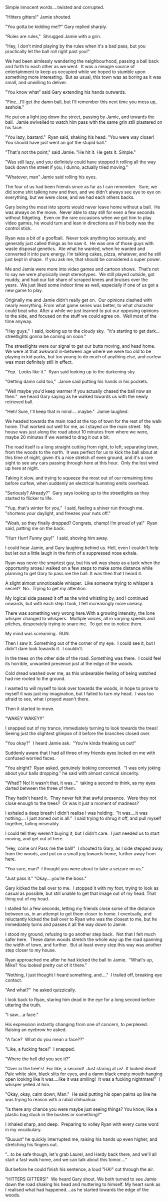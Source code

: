 Simple innocent words....twisted and corrupted.

"Hitters gitters!" Jamie shouted.

"You gotta be kidding me!?" Gary replied sharply.

"Rules are rules,"  Shrugged Jamie with a grin.

"Hey, I don't mind playing by the rules when it's a bad pass, but you practically let the ball roll right past you!"

We had been aimlessly wandering the neighbourhood, passing a ball back and forth to each other as we went.  It was a meagre source of entertainment to keep us occupied while we hoped to stumble upon something more interesting.  But as usual, this town was as boring as it was small, and unwilling to deliver.

"You know what” said Gary extending his hands outwards.

"Fine...I'll get the damn ball, but I'll remember this next time you mess up, asshole."

He put on a light jog down the street, passing by Jamie, and towards the ball.  Jamie swivelled to watch him pass with the same grin still plastered on his face.

"You lazy, bastard."  Ryan said, shaking his head.  "You were way closer!  You should have just went an got the stupid ball."

"That's not the point," said Jamie. "He hit it. He gets it. Simple."

"Was still lazy, and you definitely could have stopped it rolling all the way back down the street if you, I dunno, actually tried moving." 

"Whatever, man" Jamie said rolling his eyes.

The four of us had been friends since as far as I can remember.  Sure, we did some shit talking now and then, and we didn't always see eye to eye on everything, but we were close, and we had each others backs.

Gary being the most into sports would never leave home without a ball.  He was always on the move.  Never able to stay still for even a few seconds without fidgeting.  Even on the rare occasions when we got him to play video games, he would turn and lean in directions as if his body was the control stick.

Ryan was a bit of a goofball.  Never took anything too seriously, and generally just called things as he saw it.  He was one of those guys with waste disposal genetics.  Ate what he wanted, when he wanted and converted it into pure energy.  I’m talking cakes, pizza, whatever, and he still just kept in shape.  If you ask me, that should be considered a super power. 

Me and Jamie were more into video games and cartoon shows.  That’s not to say we were physically inept stereotypes.  We still played outside, got muddy, and had our fair share of scraped knees and bruises over the years.  We just liked some indoor time as well, especially if one of us got a new game to play.

Originally me and Jamie didn't really get on.  Our opinions clashed with nearly everything.  From what game series was better, to what character could beat who. After a while we just learned to put our opposing opinions to the side, and focused on the stuff we could agree on.  Well most of the time anyway.

"Hey guys,"  I said, looking up to the cloudy sky.  "it's starting to get dark…streetlights gonna be coming on soon."

The streetlights were our signal to get our butts moving, and head home.  We were at that awkward in-between age where we were too old to be playing in kid parks, but too young to do much of anything else, and curfew was most definitely still in effect.

"Yep.  Looks like it."  Ryan said looking up to the darkening sky.

"Getting damn cold too,"  Jamie said putting his hands in his pockets.

"Well maybe you'd keep warmer if you actually chased the ball now an then."  we heard Gary saying as he walked towards us with the newly retrieved ball.

"Heh! Sure, I'll keep that in mind.....maybe."  Jamie laughed.

We headed towards the main road at the top of town for the rest of the walk home. That worked out well for me, as I stayed on the main street.  My house was just along the road about 10 minutes from where we were, maybe 20 minutes if we wanted to drag it out a bit. 

The road itself is a long straight cutting from right, to left, separating town, from the woods to the north.  It was perfect for us to kick the ball about at this time of night, given it’s a nice stretch of even ground, and it's a rare sight to see any cars passing through here at this hour.  Only the lost wind up here at night.

Taking it slow, and trying to squeeze the most out of our remaining time before curfew, when suddenly an electrical humming emits overhead.

"Seriously? Already?"  Gary says looking up to the streetlights as they started to flicker to life.

"Yup, that's winter for you,"  I said, feeling a shiver run through me. "shortens your daylight, and freezes your nuts off."

"Woah, so they finally dropped? Congrats, champ! I’m proud of ya!"  Ryan said, patting me on the back.

"Hurr Hurr! Funny guy!"  I said, shoving him away.

I could hear Jamie, and Gary laughing behind us. Hell, even I couldn't help but let out a little laugh in the form of a suppressed nose exhale.

Ryan was never the smartest guy, but his wit was sharp as a tack when the opportunity arose.I walked on a few steps to make some distance while planning to get Gary to pass me the ball.  It was then that I heard it.

A slight almost unnoticeable whisper.  Like someone trying to whisper a secret?  No.  Trying to get my attention.

My logical side passed it off as the wind whistling by, and I continued onwards, but with each step I took, I felt increasingly more uneasy.

There was something very wrong here.With a growing intensity, the lone whisper changed to whispers.  Multiple voices, all in varying speeds and pitches, desperately trying to snare me.  To get me to notice them.

My mind was screaming.  RUN.

Then I saw it.  Something out of the corner of my eye.  I could see it, but I didn't dare look towards it.  I couldn't.

In the trees on the other side of the road.  Something was there.  I could feel its horrible, unwanted presence just at the edge of the woods.

Cold dread washed over me, as this unbearable feeling of being watched had me rooted to the ground.

I wanted to will myself to look over towards the woods, in hope to prove to myself it was just my imagination, but I failed to turn my head.  I was too afraid to see, what i prayed wasn't there.

Then it started to move.

"WAKEY WAKEY!!"

I snapped out of my trance, immediately turning to look towards the trees!  Seeing just the slightest glimpse of it before the branches closed over.

"You okay?"  I heard Jamie ask.  "You’re kinda freaking us out!"

Suddenly aware that I had all three of my friends eyes locked on me with confused worried faces.

"You alright?  Ryan asked, genuinely looking concerned.  "I was only joking about your balls dropping." he said with almost comical sincerity.

"What!?  No!  It wasn't that, it was..."  taking a second to think, as my eyes darted between the three of them.

They hadn't heard it.  They never felt that awful presence.  Were they not close enough to the trees?  Or was it just a moment of madness?

I exhaled a deep breath I didn't realise I was holding.  "It was....it was nothing.... I just zoned out is all."  I said trying to shrug it off, and pull myself together, failing miserably.

I could tell they weren't buying it, but I didn't care.  I just needed us to start moving, and get out of here.

"Hey, come on! Pass me the ball!"  I shouted to Gary, as I side stepped away from the woods, and put on a small jog towards home, further away from here.

"You sure, man?  I thought you were about to take a seizure on us."

"Just pass it." "Okay....you’re the boss."

Gary kicked the ball over to me.  I stopped it with my foot, trying to look as casual as possible, but still unable to get that image out of my head. That thing out of my head.

I stalled for a few seconds, letting my friends close some of the distance between us, in an attempt to get them closer to home.  I eventually, and reluctantly kicked the ball over to Ryan who was the closest to me, but he immediately turns and passes it all the way down to Jamie.

I stood my ground, refusing to go another step back.  Not that I felt much safer here.  These damn woods stretch the whole way up the road spanning the width of town, and further.  But at least every step this way was another step closer to my house.

Ryan approached me after he had kicked the ball to Jamie.  "What's up, Mike? You looked pretty out of it there."

"Nothing, I just thought I heard something, and...."  I trailed off, breaking eye contact.

"And what?"  he asked quizzically.

I look back to Ryan, staring him dead in the eye for a long second before uttering the truth.

"I saw....a face."

His expression instantly changing from one of concern, to perplexed.  Raising an eyebrow he asked.

"A face?  What do you mean a face??"

"Like, a fucking face!"  I snapped.

"Where the hell did you see it?"

"Over in the tree's!  For like, a second!  Just staring at us!  It looked dead!  Pale white skin, black slits for eyes, and a damn black empty mouth hanging open looking like it was....like it was smiling!  It was a fucking nightmare!"  I whisper yelled at him.

"Okay, okay, calm down, Man."  He said putting his open palms up like he was trying to reason with a rabid chihuahua.

"Is there any chance you were maybe just seeing things? You know, like a plastic bag stuck in the bushes or something?"

I inhaled sharp, and deep.  Preparing to volley Ryan with every curse word in my vocabulary.

"Buuuut" he quickly interrupted me, raising his hands up even higher, and stretching his fingers out.

"...to be safe though, let's grab Laurel, and Hardy back there, and we'll all start a fast walk home, and we can talk about this tomor...."

But before he could finish his sentence, a loud "HA!" cut through the air.

"HITTERS GITTERS!"  We heard Gary shout. We both turned to see Jamie down the road shaking his head and muttering to himself. My heart sunk as I realised what had happened....as he started towards the edge of the woods.